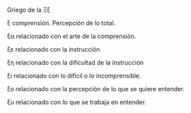 Griego de la Ξξ

ξ comprensión. Percepción de lo total.

ξα relacionado con el arte de la comprensión.

ξε relacionado con la instrucción

ξη relacionado con la dificultad de la instrucción

ξι relacionado con lo difícil o lo incomprensible.

ξο relacionado con la percepción de lo que se quiere entender.

ξυ relacionado con lo que se trabaja en entender.